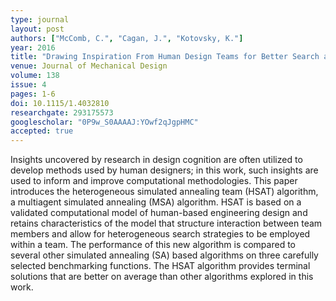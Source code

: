```yaml
---
type: journal
layout: post
authors: ["McComb, C.", "Cagan, J.", "Kotovsky, K."]
year: 2016
title: "Drawing Inspiration From Human Design Teams for Better Search and Optimization: The Heterogeneous Simulated Annealing Teams Algorithm"
venue: Journal of Mechanical Design
volume: 138
issue: 4
pages: 1-6
doi: 10.1115/1.4032810
researchgate: 293175573
googlescholar: "0P9w_S0AAAAJ:YOwf2qJgpHMC"
accepted: true
---
```

Insights uncovered by research in design cognition are often utilized to develop methods used by human designers; in this work, such insights are used to inform and improve computational methodologies. This paper introduces the heterogeneous simulated annealing team (HSAT) algorithm, a multiagent simulated annealing (MSA) algorithm. HSAT is based on a validated computational model of human-based engineering design and retains characteristics of the model that structure interaction between team members and allow for heterogeneous search strategies to be employed within a team. The performance of this new algorithm is compared to several other simulated annealing (SA) based algorithms on three carefully selected benchmarking functions. The HSAT algorithm provides terminal solutions that are better on average than other algorithms explored in this work.

